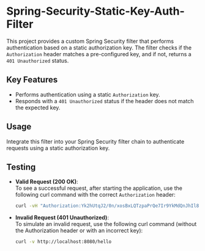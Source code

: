 # Spring-Security-Static-Key-Auth-Filter

This project provides a custom Spring Security filter that performs authentication based on a static authorization key.
The filter checks if the `Authorization` header matches a pre-configured key, and if not, returns a `401 Unauthorized`
status.

## Key Features

- Performs authentication using a static `Authorization` key.
- Responds with a `401 Unauthorized` status if the header does not match the expected key.

## Usage

Integrate this filter into your Spring Security filter chain to authenticate requests using a static authorization key.

## Testing

- **Valid Request (200 OK)**:  
  To see a successful request, after starting the application, use the following curl command with the
  correct `Authorization` header:
  ```bash
  curl -vH "Authorization:Yk2hUtqJ2/0n/xosBxLQTzpaPrQe7Ir9YkMdQnJhIl8=" http://localhost:8080/hello
  ```

- **Invalid Request (401 Unauthorized)**:  
  To simulate an invalid request, use the following curl command (without the Authorization header or with an incorrect
  key):
  ```bash
  curl -v http://localhost:8080/hello
  ```